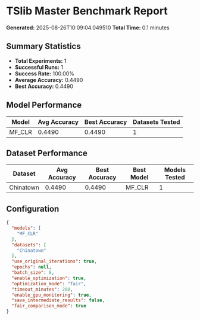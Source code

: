 # TSlib Master Benchmark Report

**Generated:** 2025-08-26T10:09:04.049510
**Total Time:** 0.1 minutes

## Summary Statistics

- **Total Experiments:** 1
- **Successful Runs:** 1
- **Success Rate:** 100.00%
- **Average Accuracy:** 0.4490
- **Best Accuracy:** 0.4490

## Model Performance

| Model | Avg Accuracy | Best Accuracy | Datasets Tested |
|-------|-------------|---------------|----------------|
| MF_CLR | 0.4490 | 0.4490 | 1 |

## Dataset Performance

| Dataset | Avg Accuracy | Best Accuracy | Best Model | Models Tested |
|---------|-------------|---------------|------------|---------------|
| Chinatown | 0.4490 | 0.4490 | MF_CLR | 1 |

## Configuration

```json
{
  "models": [
    "MF_CLR"
  ],
  "datasets": [
    "Chinatown"
  ],
  "use_original_iterations": true,
  "epochs": null,
  "batch_size": 8,
  "enable_optimization": true,
  "optimization_mode": "fair",
  "timeout_minutes": 200,
  "enable_gpu_monitoring": true,
  "save_intermediate_results": false,
  "fair_comparison_mode": true
}
```
